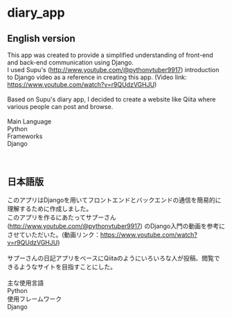 # diary_app
## English version<br/>
This app was created to provide a simplified understanding of front-end and back-end communication using Django.<br/>
I used Supu's (http://www.youtube.com/@pythonvtuber9917) introduction to Django video as a reference in creating this app. (Video link: https://www.youtube.com/watch?v=r9QUdzVGHJU)<br/>
<br/>
Based on Supu's diary app, I decided to create a website like Qiita where various people can post and browse.<br/>
<br/>
Main Language<br/>
Python<br/>
Frameworks <br/>
Django<br/>
<br/><br/>
## 日本語版<br/>
このアプリはDjangoを用いてフロントエンドとバックエンドの通信を簡易的に理解するために作成しました。<br/>
このアプリを作るにあたってサプーさん (http://www.youtube.com/@pythonvtuber9917) のDjango入門の動画を参考にさせていただいた。(動画リンク：https://www.youtube.com/watch?v=r9QUdzVGHJU)<br/>
<br/>
サプーさんの日記アプリをベースにQiitaのようにいろいろな人が投稿、閲覧できるようなサイトを目指すことにした。<br/>
<br/>
主な使用言語<br/>
Python<br/>
使用フレームワーク<br/>
Django<br/>
